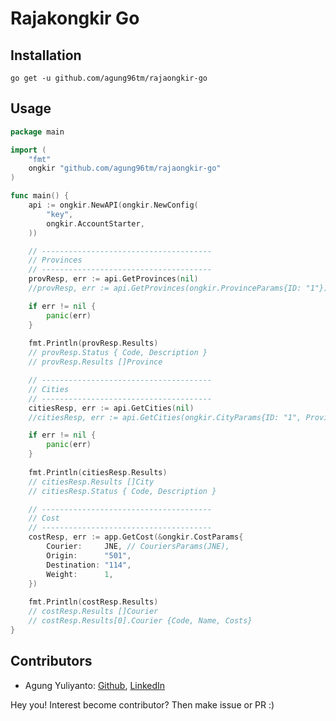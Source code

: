 Rajakongkir Go
=======================================

## Installation
```shell
go get -u github.com/agung96tm/rajaongkir-go
```

## Usage

```go
package main

import (
	"fmt"
	ongkir "github.com/agung96tm/rajaongkir-go"
)

func main() {
	api := ongkir.NewAPI(ongkir.NewConfig(
		"key",
		ongkir.AccountStarter,
	))

	// --------------------------------------
	// Provinces
	// --------------------------------------
	provResp, err := api.GetProvinces(nil)
	//provResp, err := api.GetProvinces(ongkir.ProvinceParams{ID: "1"})

	if err != nil {
		panic(err)
	}
	
	fmt.Println(provResp.Results)
	// provResp.Status { Code, Description }
	// provResp.Results []Province

	// --------------------------------------
	// Cities
	// --------------------------------------
	citiesResp, err := api.GetCities(nil)
	//citiesResp, err := api.GetCities(ongkir.CityParams{ID: "1", ProvinceID: "1"})

	if err != nil {
		panic(err)
	}
	
	fmt.Println(citiesResp.Results)
	// citiesResp.Results []City
	// citiesResp.Status { Code, Description }

	// --------------------------------------
	// Cost
	// -------------------------------------- 
	costResp, err := app.GetCost(&ongkir.CostParams{
		Courier:     JNE, // CouriersParams(JNE),
		Origin:      "501",
		Destination: "114",
		Weight:      1,
	})
	
	fmt.Println(costResp.Results)
	// costResp.Results []Courier
	// costResp.Results[0].Courier {Code, Name, Costs}
}
```

## Contributors
* Agung Yuliyanto: [Github](https://github.com/agung96tm), [LinkedIn](https://www.linkedin.com/in/agung96tm/)

Hey you! Interest become contributor? Then make issue or PR :)
